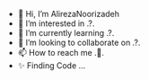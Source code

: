 - 👋 Hi, I’m AlirezaNoorizadeh
- 👀 I’m interested in .?.
- 🌱 I’m currently learning .?.
- 💞️ I’m looking to collaborate on .?.
- 📫 How to reach me .🙂.
- ✨ Finding Code ... 
